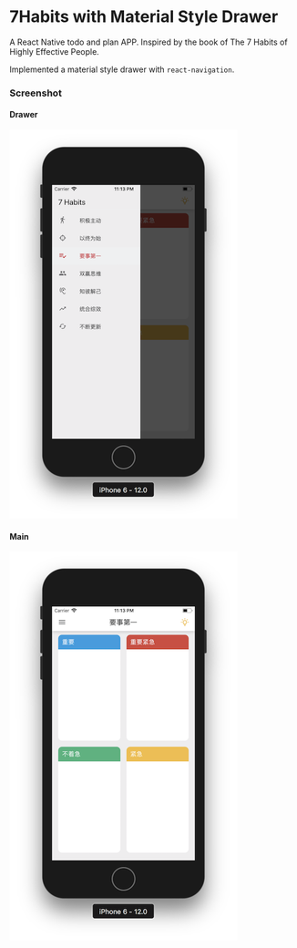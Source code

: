 # 7Habits with Material Style Drawer
A React Native todo and plan APP. Inspired by the book of The 7 Habits of Highly Effective People. 

Implemented a material style drawer with `react-navigation`.

### Screenshot

#### Drawer

![](./img/drawer-screenshot.png)

#### Main

![](./img/main-screenshot.png)
